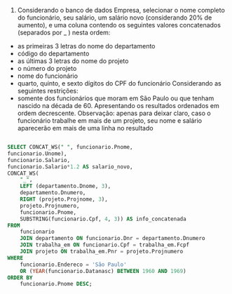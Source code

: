 1) Considerando o banco de dados Empresa, selecionar o nome completo do funcionário, seu salário, um salário novo (considerando 20% de aumento), e uma coluna contendo os seguintes valores concatenados (separados por _ ) nesta ordem: 
- as primeiras 3 letras do nome do departamento
- código do departamento
- as últimas 3 letras do nome do projeto
- o número do projeto
- nome do funcionário
- quarto, quinto, e sexto dígitos do CPF do funcionário
Considerando as seguintes restrições:
- somente dos funcionários que moram em São Paulo ou que tenham nascido na década de 60. 
Apresentando os resultados ordenados em ordem decrescente.
Observação: apenas para deixar claro, caso o funcionário trabalhe em mais de um projeto, seu
nome e salário aparecerão em mais de uma linha no resultado

```sql

SELECT CONCAT_WS(" ", funcionario.Pnome, 
funcionario.Unome),
funcionario.Salario, 
funcionario.Salario*1.2 AS salario_novo,
CONCAT_WS(
    "_",
    LEFT (departamento.Dnome, 3),
    departamento.Dnumero,
    RIGHT (projeto.Projnome, 3),
    projeto.Projnumero,
    funcionario.Pnome,
    SUBSTRING(funcionario.Cpf, 4, 3)) AS info_concatenada
FROM
    funcionario
	JOIN departamento ON funcionario.Dnr = departamento.Dnumero
	JOIN trabalha_em ON funcionario.Cpf = trabalha_em.Fcpf
	JOIN projeto ON trabalha_em.Pnr = projeto.Projnumero
WHERE
	funcionario.Endereco = 'São Paulo'
    OR (YEAR(funcionario.Datanasc) BETWEEN 1960 AND 1969)
ORDER BY 
    funcionario.Pnome DESC;
```